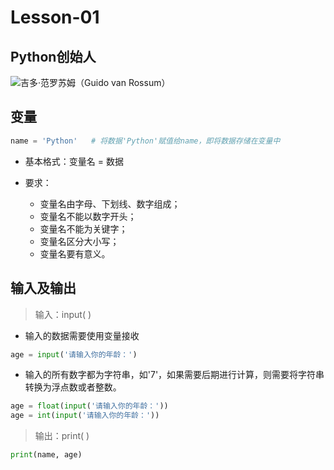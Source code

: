 # **Lesson-01**

## **Python创始人**

![吉多·范罗苏姆（Guido van Rossum）](_media/Guido.jpg "吉多·范罗苏姆")

## **变量**

```python
name = 'Python'   # 将数据'Python'赋值给name，即将数据存储在变量中
```

- 基本格式：变量名 = 数据

- 要求：
   - 变量名由字母、下划线、数字组成；
   - 变量名不能以数字开头；
   - 变量名不能为关键字；
   - 变量名区分大小写；
   - 变量名要有意义。

## **输入及输出**
> 输入：input( )

- 输入的数据需要使用变量接收

```python
age = input('请输入你的年龄：')
```

- 输入的所有数字都为字符串，如'7'，如果需要后期进行计算，则需要将字符串转换为浮点数或者整数。

```python
age = float(input('请输入你的年龄：'))
age = int(input('请输入你的年龄：'))
```

> 输出：print( )

```python
print(name, age)
```